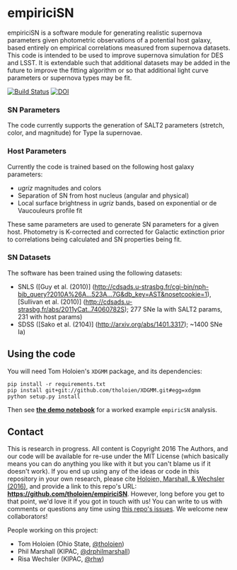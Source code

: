 # empiriciSN

empiriciSN is a software module for generating realistic supernova parameters given photometric observations of a potential host galaxy, based entirely on empirical correlations measured from supernova datasets. This code is intended to be used to improve supernova simulation for DES and LSST. It is extendable such that additional datasets may be added in the future to improve the fitting algorithm or so that additional light curve parameters or supernova types may be fit.

[![Build Status](https://travis-ci.org/tholoien/empiriciSN.svg?branch=master)](https://travis-ci.org/tholoien/empiriciSN)
[![DOI](https://zenodo.org/badge/61058789.svg)](https://zenodo.org/badge/latestdoi/61058789)

### SN Parameters
The code currently supports the generation of SALT2 parameters (stretch, color, and magnitude) for Type Ia supernovae.

### Host Parameters
Currently the code is trained based on the following host galaxy parameters:
* *ugriz* magnitudes and colors
* Separation of SN from host nucleus (angular and physical)
* Local surface brightness in *ugriz* bands, based on exponential or de Vaucouleurs profile fit

These same parameters are used to generate SN parameters for a given host. Photometry is K-corrected and corrected for Galactic extinction prior to correlations being calculated and SN properties being fit. 

### SN Datasets
The software has been trained using the following datasets:
* SNLS ([Guy et al. (2010)] (http://cdsads.u-strasbg.fr/cgi-bin/nph-bib_query?2010A%26A...523A...7G&db_key=AST&nosetcookie=1), [Sullivan et al. (2010)] (http://cdsads.u-strasbg.fr/abs/2011yCat..74060782S); 277 SNe Ia with SALT2 params, 231 with host params)
* SDSS ([Sako et al. (2104)] (http://arxiv.org/abs/1401.3317); ~1400 SNe Ia)

## Using the code 

You will need Tom Holoien's `XDGMM` package, and its dependencies: 
```
pip install -r requirements.txt
pip install git+git://github.com/tholoien/XDGMM.git#egg=xdgmm
python setup.py install
```

Then see **[the demo notebook](https://github.com/tholoien/empiriciSN/blob/master/Notebooks/Demo.ipynb)** for a worked example `empiricSN` analysis.


## Contact

This is research in progress. All content is Copyright 2016 The Authors, and our code will be available for re-use under the MIT License (which basically means you can do anything you like with it but you can't blame us if it doesn't work). If you end up using any of the ideas or code in this repository in your own research, please cite [Holoien, Marshall, & Wechsler (2016)](http://adsabs.harvard.edu/abs/2016arXiv161100363H), and provide a link to this repo's URL: **https://github.com/tholoien/empiriciSN**. However, long before you get to that point, we'd love it if you got in touch with us! You can write to us with comments or questions any time using [this repo's issues](https://github.com/tholoien/empiriciSN/issues). We welcome new collaborators!

People working on this project:

* Tom Holoien (Ohio State, [@tholoien](https://github.com/tholoien/empiriciSN/issues/new?body=@tholoien))
* Phil Marshall (KIPAC, [@drphilmarshall](https://github.com/tholoien/empiriciSN/issues/new?body=@drphilmarshall))
* Risa Wechsler (KIPAC, [@rhw](https://github.com/tholoien/empiriciSN/issues/new?body=@rhw))

